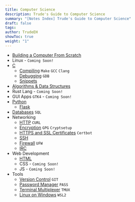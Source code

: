 ```yaml
---
title: Computer Science
description: Trude's Guide to Computer Science
summary: "[Notes Index] Trude's Guide to Computer Science"
draft: false
tags: 
author: TrudeEH
showToc: true
weight: "1"
---
```


- [Building a Computer From Scratch](../ready/how_to_computer/)
- Linux - `Coming Soon!`
- [C](../ready/c-language/)
	- [Compiling](../ready/compiling/) `Make` `GCC` `Clang`
	- [Debugging](../ready/gdb/) `GDB`
	- [Snippets](../ready/c-snippets/)
- [Algorithms & Data Structures](../ready/algorithms_and_data/)
- Rust Lang - `Coming Soon!`
- GUI Apps `GTK4` - `Coming Soon!`
- [Python](../ready/python/)
	- [Flask](../ready/flask/) 
- [Databases](../ready/databases/) `SQL`
- Networking
	- [HTTP](../ready/http/) `CURL`
	- [Encryption](../ready/encryption/) `GPG` `Cryptsetup`
	- [HTTPS and SSL Certificates](../ready/https-ssl-certs/) `Certbot`
	- [SSH](../ready/ssh/)
	- [Firewall](../ready/firewall/) `UFW`
	- [IRC](../ready/irc/)
- Web Development
	- [HTML](../ready/html/)
	- CSS - `Coming Soon!`
	- JS - `Coming Soon!`
- Tools
	- [Version Control](../ready/git/) `GIT`
	- [Password Manager](../ready/pass/) `PASS`
	- [Terminal Multiplexer](../ready/tmux/) `TMUX`
	- [Linux on Windows](../ready/wsl2/) `WSL2`
